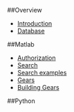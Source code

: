 ##Overview
* [Introduction](https://github.com/scitran/client/wiki/Home)
* [Database](https://github.com/scitran/client/wiki/Database-principles)

##Matlab
* [Authorization](https://github.com/scitran/client/wiki/Authorization)
* [Search](https://github.com/scitran/client/wiki/Search)
* [Search examples](https://github.com/scitran/client/wiki/Search-examples)
* [Gears](https://github.com/scitran/client/wiki/Gears)
* [Building Gears](https://github.com/scitran/client/wiki/Building-Gears)

##Python

